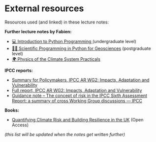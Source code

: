 # External resources

Resources used (and linked) in these lecture notes:

**Further lecture notes by Fabien:**
- [💻 Introduction to Python Programming ](http://fabienmaussion.info/intro_to_programming) (undergraduate level)
- [🧑‍💻 Scientific Programming in Python for Geosciences](https://fabienmaussion.info/scientific_programming/html/index.html) (postgraduate level)
- [🌍 Physics of the Climate System Practicals ](https://fabienmaussion.info/climate_system)

**IPCC reports:**
- [Summary for Policymakers, IPCC AR WG2: Impacts, Adaptation and Vulnerability](https://www.ipcc.ch/report/ar6/wg2/chapter/summary-for-policymakers/)
- [Full report, IPCC AR WG2: Impacts, Adaptation and Vulnerability](https://www.ipcc.ch/report/ar6/wg2/)
- [Guidance note – The concept of risk in the IPCC Sixth Assessment Report: a summary of cross Working Group discussions — IPCC](https://www.ipcc.ch/event/guidance-note-concept-of-risk-in-the-6ar-cross-wg-discussions/)

**Books:**
- [Quantifying Climate Risk and Building Resilience in the UK](https://link.springer.com/book/10.1007/978-3-031-39729-5) (Open Access)


*(this list will be updated when the notes get written further)*